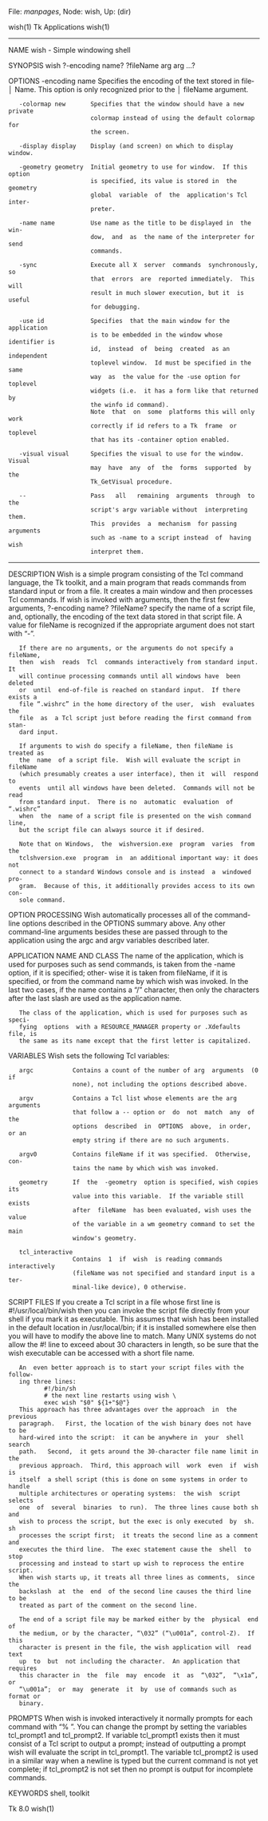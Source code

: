 File: *manpages*,  Node: wish,  Up: (dir)

wish(1)                         Tk Applications                        wish(1)



______________________________________________________________________________

NAME
       wish - Simple windowing shell

SYNOPSIS
       wish ?-encoding name? ?fileName arg arg ...?

OPTIONS
       -encoding name      Specifies  the encoding of the text stored in file‐ │
                           Name.  This option is only recognized prior to  the │
                           fileName argument.

       -colormap new       Specifies that the window should have a new private
                           colormap instead of using the default colormap  for
                           the screen.

       -display display    Display (and screen) on which to display window.

       -geometry geometry  Initial geometry to use for window.  If this option
                           is specified, its value is stored in  the  geometry
                           global  variable  of  the  application's Tcl inter‐
                           preter.

       -name name          Use name as the title to be displayed in  the  win‐
                           dow,  and  as  the name of the interpreter for send
                           commands.

       -sync               Execute all X  server  commands  synchronously,  so
                           that  errors  are  reported immediately.  This will
                           result in much slower execution, but it  is  useful
                           for debugging.

       -use id             Specifies  that the main window for the application
                           is to be embedded in the window whose identifier is
                           id,  instead  of  being  created  as an independent
                           toplevel window.  Id must be specified in the  same
                           way  as  the value for the -use option for toplevel
                           widgets (i.e.  it has a form like that returned  by
                           the winfo id command).
                           Note  that  on  some  platforms this will only work
                           correctly if id refers to a Tk  frame  or  toplevel
                           that has its -container option enabled.

       -visual visual      Specifies the visual to use for the window.  Visual
                           may  have  any  of  the  forms  supported  by   the
                           Tk_GetVisual procedure.

       --                  Pass   all   remaining  arguments  through  to  the
                           script's argv variable without  interpreting  them.
                           This  provides  a  mechanism  for passing arguments
                           such as -name to a script instead  of  having  wish
                           interpret them.
_________________________________________________________________

DESCRIPTION
       Wish is a simple program consisting of the Tcl command language, the Tk
       toolkit, and a main program that reads commands from standard input  or
       from a file.  It creates a main window and then processes Tcl commands.
       If wish is invoked  with  arguments,  then  the  first  few  arguments,
       ?-encoding  name?  ?fileName?  specify  the name of a script file, and,
       optionally, the encoding of the text data stored in that  script  file.
       A value for fileName is recognized if the appropriate argument does not
       start with “-”.

       If there are no arguments, or the arguments do not specify a  fileName,
       then  wish  reads  Tcl  commands interactively from standard input.  It
       will continue processing commands until all windows have  been  deleted
       or  until  end-of-file is reached on standard input.  If there exists a
       file “.wishrc” in the home directory of the user,  wish  evaluates  the
       file  as  a Tcl script just before reading the first command from stan‐
       dard input.

       If arguments to wish do specify a fileName, then fileName is treated as
       the  name  of a script file.  Wish will evaluate the script in fileName
       (which presumably creates a user interface), then it  will  respond  to
       events  until all windows have been deleted.  Commands will not be read
       from standard input.  There is no  automatic  evaluation  of  “.wishrc”
       when  the  name of a script file is presented on the wish command line,
       but the script file can always source it if desired.

       Note that on Windows,  the  wishversion.exe  program  varies  from  the
       tclshversion.exe  program  in  an additional important way: it does not
       connect to a standard Windows console and is instead  a  windowed  pro‐
       gram.  Because of this, it additionally provides access to its own con‐
       sole command.

OPTION PROCESSING
       Wish automatically processes all of the command-line options  described
       in the OPTIONS summary above.  Any other command-line arguments besides
       these are passed through to the application using  the  argc  and  argv
       variables described later.

APPLICATION NAME AND CLASS
       The  name  of  the application, which is used for purposes such as send
       commands, is taken from the -name option, if it is  specified;   other‐
       wise it is taken from fileName, if it is specified, or from the command
       name by which wish was invoked.  In the last two  cases,  if  the  name
       contains a “/” character, then only the characters after the last slash
       are used as the application name.

       The class of the application, which is used for purposes such as speci‐
       fying  options  with a RESOURCE_MANAGER property or .Xdefaults file, is
       the same as its name except that the first letter is capitalized.

VARIABLES
       Wish sets the following Tcl variables:

       argc           Contains a count of the number of arg  arguments  (0  if
                      none), not including the options described above.

       argv           Contains a Tcl list whose elements are the arg arguments
                      that follow a -- option or  do  not  match  any  of  the
                      options  described  in  OPTIONS  above,  in order, or an
                      empty string if there are no such arguments.

       argv0          Contains fileName if it was specified.  Otherwise,  con‐
                      tains the name by which wish was invoked.

       geometry       If  the  -geometry  option is specified, wish copies its
                      value into this variable.  If the variable still  exists
                      after  fileName  has been evaluated, wish uses the value
                      of the variable in a wm geometry command to set the main
                      window's geometry.

       tcl_interactive
                      Contains  1  if  wish  is reading commands interactively
                      (fileName was not specified and standard input is a ter‐
                      minal-like device), 0 otherwise.

SCRIPT FILES
       If you create a Tcl script in a file whose first line is
              #!/usr/local/bin/wish
       then  you  can  invoke  the script file directly from your shell if you
       mark it as executable.  This assumes that wish has  been  installed  in
       the  default  location in /usr/local/bin;  if it is installed somewhere
       else then you will have to modify the above line to match.   Many  UNIX
       systems  do  not  allow  the  #!  line to exceed about 30 characters in
       length, so be sure that the wish executable  can  be  accessed  with  a
       short file name.

       An  even better approach is to start your script files with the follow‐
       ing three lines:
              #!/bin/sh
              # the next line restarts using wish \
              exec wish "$0" ${1+"$@"}
       This approach has three advantages over the approach  in  the  previous
       paragraph.   First, the location of the wish binary does not have to be
       hard-wired into the script:  it can be anywhere in  your  shell  search
       path.   Second,  it gets around the 30-character file name limit in the
       previous approach.  Third, this approach will  work  even  if  wish  is
       itself  a shell script (this is done on some systems in order to handle
       multiple architectures or operating systems:  the wish  script  selects
       one  of  several  binaries  to run).  The three lines cause both sh and
       wish to process the script, but the exec is only executed  by  sh.   sh
       processes the script first;  it treats the second line as a comment and
       executes the third line.  The exec statement cause the  shell  to  stop
       processing and instead to start up wish to reprocess the entire script.
       When wish starts up, it treats all three lines as comments,  since  the
       backslash  at  the  end  of the second line causes the third line to be
       treated as part of the comment on the second line.

       The end of a script file may be marked either by the  physical  end  of
       the medium, or by the character, “\032” (“\u001a”, control-Z).  If this
       character is present in the file, the wish application will  read  text
       up  to  but  not including the character.  An application that requires
       this character in  the  file  may  encode  it  as  “\032”,  “\x1a”,  or
       “\u001a”;  or  may  generate  it  by  use of commands such as format or
       binary.

PROMPTS
       When wish is invoked interactively it normally prompts for each command
       with  “%  ”.   You  can  change  the  prompt  by  setting the variables
       tcl_prompt1 and tcl_prompt2.  If variable tcl_prompt1  exists  then  it
       must consist of a Tcl script to output a prompt;  instead of outputting
       a prompt wish will evaluate the script in  tcl_prompt1.   The  variable
       tcl_prompt2  is  used  in a similar way when a newline is typed but the
       current command is not yet complete; if tcl_prompt2 is not set then  no
       prompt is output for incomplete commands.

KEYWORDS
       shell, toolkit



Tk                                    8.0                              wish(1)
